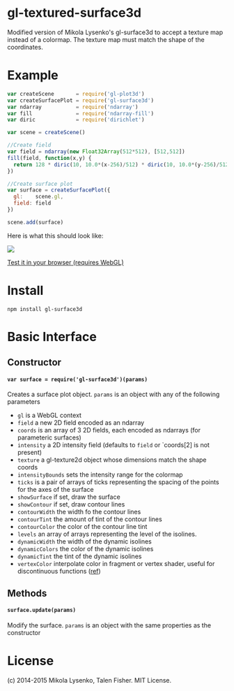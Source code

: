 # gl-textured-surface3d
Modified version of Mikola Lysenko's gl-surface3d to accept a texture map instead of a colormap.  The texture map must match the shape of the coordinates.

# Example

```javascript
var createScene       = require('gl-plot3d')
var createSurfacePlot = require('gl-surface3d')
var ndarray           = require('ndarray')
var fill              = require('ndarray-fill')
var diric             = require('dirichlet')

var scene = createScene()

//Create field
var field = ndarray(new Float32Array(512*512), [512,512])
fill(field, function(x,y) {
  return 128 * diric(10, 10.0*(x-256)/512) * diric(10, 10.0*(y-256)/512)
})

//Create surface plot
var surface = createSurfacePlot({
  gl:    scene.gl,
  field: field
})

scene.add(surface)
```

Here is what this should look like:

<img src="plot.png">

[Test it in your browser (requires WebGL)](http://gl-vis.github.io/gl-surface3d/)

# Install

```
npm install gl-surface3d
```

# Basic Interface

## Constructor

#### `var surface = require('gl-surface3d')(params)`
Creates a surface plot object.  `params` is an object with any of the following parameters

* `gl` is a WebGL context
* `field` a new 2D field encoded as an ndarray
* `coords` is an array of 3 2D fields, each encoded as ndarrays (for parameteric surfaces)
* `intensity` a 2D intensity field (defaults to `field` or `coords[2] is not present)
* `texture` a gl-texture2d object whose dimensions match the shape coords
* `intensityBounds` sets the intensity range for the colormap
* `ticks` is a pair of arrays of ticks representing the spacing of the points for the axes of the surface
* `showSurface` if set, draw the surface
* `showContour` if set, draw contour lines
* `contourWidth` the width fo the contour lines
* `contourTint` the amount of tint of the contour lines
* `contourColor` the color of the contour line tint
* `levels` an array of arrays representing the level of the isolines.
* `dynamicWidth` the width of the dynamic isolines
* `dynamicColors` the color of the dynamic isolines
* `dynamicTint` the tint of the dynamic isolines
* `vertexColor` interpolate color in fragment or vertex shader, useful for discontinuous functions ([ref](https://github.com/plotly/plotly.js/issues/940))


## Methods

#### `surface.update(params)`
Modify the surface.  `params` is an object with the same properties as the constructor


# License
(c) 2014-2015 Mikola Lysenko, Talen Fisher. MIT License.
